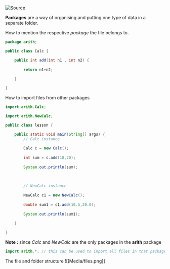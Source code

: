 ![Source](https://youtu.be/Bua6LQO2vQ8?list=PLsyeobzWxl7pe_IiTfNyr55kwJPWbgxB5)

**Packages** are a way of organising and putting one type of data in a separate folder.

How to mention the respective *package* the file belongs to.
```java
package arith;

public class Calc {

	public int add(int n1 , int n2) {
	
		return n1+n2;
	
	}

}
```

How to import files from other packages
```java
import arith.Calc;

import arith.NewCalc;

public class lesson {

	public static void main(String[] args) {
		// Calc instance
		
		Calc c = new Calc();
		
		int sum = c.add(10,20);
		
		System.out.println(sum);
		
		  
		
		// NewCalc instance
		
		NewCalc c1 = new NewCalc();
		
		double sum1 = c1.add(10.5,20.0);
		
		System.out.println(sum1);
	
	}

}
```

**Note :** since *Calc* and *NewCalc* are the only packages in the **arith** package

```java
import arith.*; // this can be used to import all files in that package
```

The file and folder structure
![[Media/files.png]]